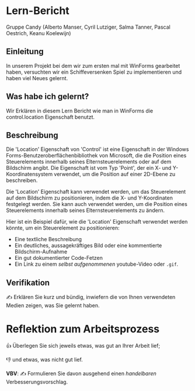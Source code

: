 # Lern-Bericht
Gruppe Candy (Alberto Manser, Cyril Lutziger, Salma Tanner, Pascal Oestrich, Keanu Koelewijn)

## Einleitung

In unserem Projekt bei dem wir zum ersten mal mit WinForms gearbeitet haben, versuchten wir ein Schiffeversenken Spiel zu implementieren und haben viel Neues gelernt.

## Was habe ich gelernt?

Wir Erklären in diesem Lern Bericht wie man in WinForms die control.location Eigenschaft benutzt.

## Beschreibung

Die 'Location' Eigenschaft von 'Control' ist eine Eigenschaft in der Windows Forms-Benutzeroberflächenbibliothek von Microsoft, die die Position eines Steuerelements innerhalb seines Elternsteuerelements oder auf dem Bildschirm angibt. Die Eigenschaft ist vom Typ 'Point', der ein X- und Y-Koordinatensystem verwendet, um die Position auf einer 2D-Ebene zu beschreiben.

Die 'Location' Eigenschaft kann verwendet werden, um das Steuerelement auf dem Bildschirm zu positionieren, indem die X- und Y-Koordinaten festgelegt werden. Sie kann auch verwendet werden, um die Position eines Steuerelements innerhalb seines Elternsteuerelements zu ändern.

Hier ist ein Beispiel dafür, wie die 'Location' Eigenschaft verwendet werden könnte, um ein Steuerelement zu positionieren:



* Eine textliche Beschreibung
* Ein deutliches, aussagekräftiges Bild oder eine kommentierte Bildschirm-Aufnahme
* Ein gut dokumentierter Code-Fetzen
* Ein Link zu einem *selbst aufgenommenen* youtube-Video oder `.gif`.

## Verifikation

✍️ Erklären Sie kurz und bündig, inwiefern die von Ihnen verwendeten Medien zeigen, was Sie gelernt haben.

# Reflektion zum Arbeitsprozess

👍 Überlegen Sie sich jeweils etwas, was gut an Ihrer Arbeit lief; 

👎 und etwas, was nicht gut lief.

**VBV**: ✍️ Formulieren Sie davon ausgehend einen *handelbaren* Verbesserungsvorschlag.
